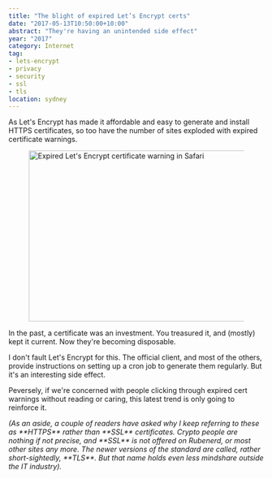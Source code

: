 ```yaml
---
title: "The blight of expired Let’s Encrypt certs"
date: "2017-05-13T10:50:00+10:00"
abstract: "They're having an unintended side effect"
year: "2017"
category: Internet
tag:
- lets-encrypt
- privacy
- security
- ssl
- tls
location: sydney
---
```

As Let's Encrypt has made it affordable and easy to generate and install HTTPS certificates, so too have the number of sites exploded with expired certificate warnings.

<figure><img src="https://rubenerd.com/files/2017/expiredle@1x.png" alt="Expired Let's Encrypt certificate warning in Safari" style="width:500px; height:337px" srcset="https://rubenerd.com/files/2017/expiredle@1x.png 1x, https://rubenerd.com/files/2017/expiredle@2x.png 2x" /></figure>

In the past, a certificate was an investment. You treasured it, and (mostly) kept it current. Now they're becoming disposable.

I don't fault Let's Encrypt for this. The official client, and most of the others, provide instructions on setting up a cron job to generate them regularly. But it's an interesting side effect.

Peversely, if we're concerned with people clicking through expired cert warnings without reading or caring, this latest trend is only going to reinforce it.

<p style="font-style:italic">(As an aside, a couple of readers have asked why I keep referring to these as **HTTPS** rather than **SSL** certificates. Crypto people are nothing if not precise, and **SSL** is not offered on Rubenerd, or most other sites any more. The newer versions of the standard are called, rather short-sightedly, **TLS**. But that name holds even less mindshare outside the IT industry).

